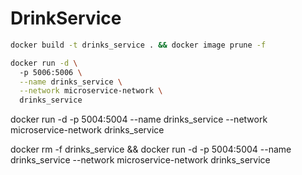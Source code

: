 # DrinkService


```bash
docker build -t drinks_service . && docker image prune -f
```

```bash
docker run -d \        
  -p 5006:5006 \
  --name drinks_service \
  --network microservice-network \
  drinks_service
```

docker run -d -p 5004:5004 --name drinks_service --network microservice-network drinks_service

docker rm -f drinks_service && docker run -d -p 5004:5004 --name drinks_service --network microservice-network drinks_service

